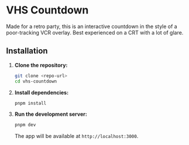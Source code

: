 # VHS Countdown

Made for a retro party, this is an interactive countdown in the style of a poor-tracking VCR overlay. Best experienced on a CRT with a lot of glare.

## Installation

1. **Clone the repository:**
   ```sh
   git clone <repo-url>
   cd vhs-countdown
   ```
2. **Install dependencies:**
   ```sh
   pnpm install
   ```
3. **Run the development server:**
   ```sh
   pnpm dev
   ```
   The app will be available at `http://localhost:3000`.
